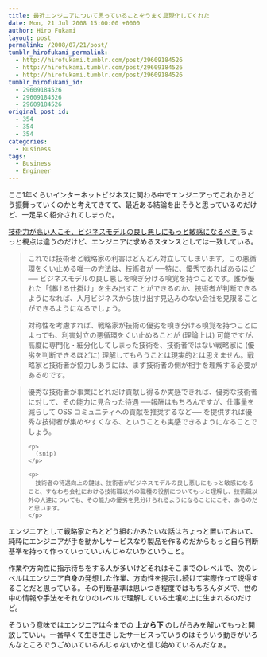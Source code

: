 ```yaml
---
title: 最近エンジニアについて思っていることをうまく具現化してくれた
date: Mon, 21 Jul 2008 15:00:00 +0000
author: Hiro Fukami
layout: post
permalink: /2008/07/21/post/
tumblr_hirofukami_permalink:
  - http://hirofukami.tumblr.com/post/29609184526
  - http://hirofukami.tumblr.com/post/29609184526
  - http://hirofukami.tumblr.com/post/29609184526
tumblr_hirofukami_id:
  - 29609184526
  - 29609184526
  - 29609184526
original_post_id:
  - 354
  - 354
  - 354
categories:
  - Business
tags:
  - Business
  - Engineer
---
```

<div class="section">
  <p>
    ここ1年くらいインターネットビジネスに関わる中でエンジニアってこれからどう振舞っていくのかと考えてきてて、最近ある結論を出そうと思っているのだけど、一足早く紹介されてしまった。
  </p>
  
  <p>
    <a href="http://sengoku.blog.klab.org/archives/64945422.html" target="_blank">技術力が高い人こそ、ビジネスモデルの良し悪しにもっと敏感になるべき </a> ちょっと視点は違うのだけど、エンジニアに求めるスタンスとしては一致している。
  </p>
  
  <blockquote>
    <p>
      これでは技術者と戦略家の利害はどんどん対立してしまいます。この悪循環をくい止める唯一の方法は、技術者が ──特に、優秀であればあるほど── ビジネスモデルの良し悪しを嗅ぎ分ける嗅覚を持つことです。誰が優れた「儲ける仕掛け」を生み出すことができるのか、技術者が判断できるようになれば、人月ビジネスから抜け出す見込みのない会社を見限ることができるようになるでしょう。
    </p>
  </blockquote>
  
  <blockquote>
    <p>
      対称性を考慮すれば、戦略家が技術の優劣を嗅ぎ分ける嗅覚を持つことによっても、利害対立の悪循環をくい止めることが (理論上は) 可能ですが、高度に専門化・細分化してしまった技術を、技術者ではない戦略家に (優劣を判断できるほどに) 理解してもらうことは現実的とは思えません。戦略家と技術者が協力しあうには、まず技術者の側が相手を理解する必要があるのです。
    </p>
  </blockquote>
  
  <blockquote>
    <p>
      優秀な技術者が事業にどれだけ貢献し得るか実感できれば、優秀な技術者に対して、その能力に見合った待遇 ──報酬はもちろんですが、仕事量を減らして OSS コミュニティへの貢献を推奨するなど── を提供すれば優秀な技術者が集めやすくなる、ということも実感できるようになることでしょう。
    </p>
    
    <p>
      (snip)
    </p>
    
    <p>
      技術者の待遇向上の鍵は、技術者がビジネスモデルの良し悪しにもっと敏感になること、すなわち会社における技術職以外の職種の役割についてもっと理解し、技術職以外の人達についても、その能力の優劣を見分けられるようになることにこそ、あるのだと思います。
    </p>
  </blockquote>
  
  <p>
    エンジニアとして戦略家たちとどう組むかみたいな話はちょっと置いておいて、純粋にエンジニアが手を動かしサービスなり製品を作るのだからもっと自ら判断基準を持って作っていっていいんじゃないかということ。
  </p>
  
  <p>
    作業や方向性に指示待ちをする人が多いけどそれはそこまでのレベルで、次のレベルはエンジニア自身の発想した作業、方向性を提示し続けて実際作って説得することだと思っている。その判断基準は思いつき程度ではもちろんダメで、世の中の情報や手法をそれなりのレベルで理解している土壌の上に生まれるのだけど。
  </p>
  
  <p>
    そういう意味ではエンジニアは今までの <span style="font-weight:bold;">上から下</span> のしがらみを解いてもっと開放していい。一番早くて生き生きしたサービスっていうのはそういう動きがいろんなところでうごめいているんじゃないかと信じ始めているんだなぁ。
  </p>
</div>
